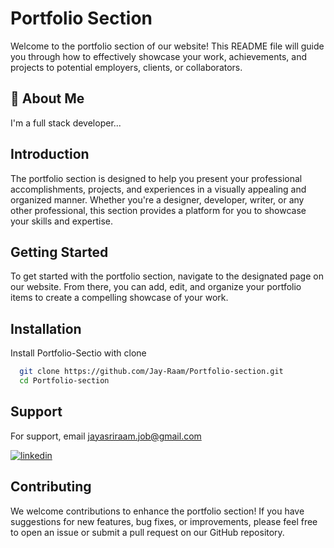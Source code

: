 
# Portfolio Section

Welcome to the portfolio section of our website! This README file will guide you through how to effectively showcase your work, achievements, and projects to potential employers, clients, or collaborators.
## 🚀 About Me
I'm a full stack developer...


## Introduction

The portfolio section is designed to help you present your professional accomplishments, projects, and experiences in a visually appealing and organized manner. Whether you're a designer, developer, writer, or any other professional, this section provides a platform for you to showcase your skills and expertise.
## Getting Started

To get started with the portfolio section, navigate to the designated page on our website. From there, you can add, edit, and organize your portfolio items to create a compelling showcase of your work.
## Installation

Install Portfolio-Sectio with clone

```bash
  git clone https://github.com/Jay-Raam/Portfolio-section.git
  cd Portfolio-section
```
    
## Support

For support, email jayasriraam.job@gmail.com 

[![linkedin](https://img.shields.io/badge/linkedin-0A66C2?style=for-the-badge&logo=linkedin&logoColor=white)](https://www.linkedin.com/Jayasriraam)


## Contributing

We welcome contributions to enhance the portfolio section! If you have suggestions for new features, bug fixes, or improvements, please feel free to open an issue or submit a pull request on our GitHub repository.

